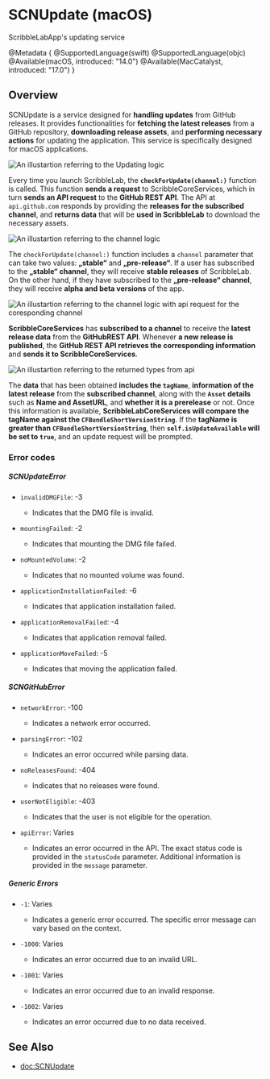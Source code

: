 # SCNUpdate (macOS)

ScribbleLabApp's updating service

@Metadata {
    @SupportedLanguage(swift) 
    @SupportedLanguage(objc)
    @Available(macOS, introduced: "14.0")
    @Available(MacCatalyst, introduced: "17.0")
}

## Overview

SCNUpdate is a service designed for **handling updates** from GitHub releases. It provides functionalities for **fetching the latest releases** from a GitHub repository, **downloading release assets**, and **performing necessary actions** for updating the application. This service is specifically designed for macOS applications.

![An illustartion referring to the Updating logic](updateHandlers)

Every time you launch ScribbleLab, the **`checkForUpdate(channel:)`** function is called. This function **sends a request** to ScribbleCoreServices, which in turn **sends an API request** to the **GitHub REST API**. The API at `api.github.com` responds by providing the **releases for the subscribed channel**, and **returns data** that will be **used in ScribbleLab** to download the necessary assets.

![An illustartion referring to the channel logic](update_channels)

The `checkForUpdate(channel:)` function includes a `channel` parameter that can take two values: **„stable“** and **„pre-release“**. If a user has subscribed to the **„stable“ channel**, they will receive **stable releases** of ScribbleLab. On the other hand, if they have subscribed to the **„pre-release“ channel**, they will receive **alpha and beta versions** of the app.

![An illustartion referring to the channel logic with api request for the coresponding channel](channel_api)

**ScribbleCoreServices** has **subscribed to a channel** to receive the **latest release data** from the **GitHubREST API**. Whenever **a new release is published**, the **GitHub REST API retrieves the corresponding information** and **sends it to ScribbleCoreServices**.

![An illustartion referring to the returned types from api](response_api_updater)

The **data** that has been obtained **includes the `tagName`**, **information of the latest release** from the **subscribed channel**, along with the **`Asset` details** such as **Name and AssetURL**, and **whether it is a prerelease** or not. Once this information is available, **ScribbleLabCoreServices will compare the tagName against the `CFBundleShortVersionString`**. If the **tagName is greater than `CFBundleShortVersionString`**, then **`self.isUpdateAvailable` will be set to `true`**, and an update request will be prompted.

### Error codes

##### SCNUpdateError

- `invalidDMGFile`: -3
  - Indicates that the DMG file is invalid.

- `mountingFailed`: -2
  - Indicates that mounting the DMG file failed.

- `noMountedVolume`: -2
  - Indicates that no mounted volume was found.

- `applicationInstallationFailed`: -6
  - Indicates that application installation failed.

- `applicationRemovalFailed`: -4
  - Indicates that application removal failed.

- `applicationMoveFailed`: -5
  - Indicates that moving the application failed.

##### SCNGitHubError

- `networkError`: -100
  - Indicates a network error occurred.

- `parsingError`: -102
  - Indicates an error occurred while parsing data.

- `noReleasesFound`: -404
  - Indicates that no releases were found.

- `userNotEligible`: -403
  - Indicates that the user is not eligible for the operation.

- `apiError`: Varies
  - Indicates an error occurred in the API. The exact status code is provided in the `statusCode` parameter. Additional information is provided in the `message` parameter.

##### Generic Errors

- `-1`: Varies
  - Indicates a generic error occurred. The specific error message can vary based on the context.

- `-1000`: Varies
  - Indicates an error occurred due to an invalid URL.

- `-1001`: Varies
  - Indicates an error occurred due to an invalid response.

- `-1002`: Varies
  - Indicates an error occurred due to no data received.

## See Also

- <doc:SCNUpdate>
